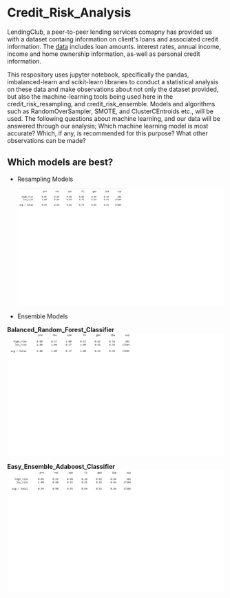 # Credit_Risk_Analysis
  LendingClub, a peer-to-peer lending services comapny has provided us with a dataset containg information on client's loans and associated credit information. The [data]() includes loan amounts. interest rates, annual income, income and home ownership information, as-well as personal credit information. 
  
  This respository uses jupyter notebook, specifically the pandas, imbalanced-learn and scikit-learn libraries to conduct a statistical analysis on these data and make observations about not only the dataset provided, but also the machine-learning tools being used here in the credit_risk_resampling, and credit_risk_ensemble. Models and algorithms such as RandomOverSampler, SMOTE, and ClusterCEntroids etc., will be used. The following questions about machine learning, and our data will be answered through our analysis; Which machine learning model is most accurate? Which, if any, is recommended for this purpose? What other observations can be made?
  
## Which models are best?

* Resampling Models

  ![Naive Random Sampling](https://github.com/K-Sharma95/Credit_Risk_Analysis/blob/main/Images/Naive%20Random%20Sampling.png)

* Ensemble Models

 **Balanced_Random_Forest_Classifier**
 ![](https://github.com/K-Sharma95/Credit_Risk_Analysis/blob/main/Images/Balanced_Forest_Random_Classifier.png)
 
 **Easy_Ensemble_Adaboost_Classifier**
 ![](https://github.com/K-Sharma95/Credit_Risk_Analysis/blob/main/Images/Adaboost_Classifier.png)
